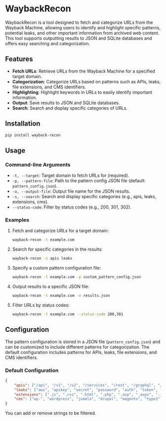 # WaybackRecon

WaybackRecon is a tool designed to fetch and categorize URLs from the Wayback Machine, allowing users to identify and highlight specific patterns, potential leaks, and other important information from archived web content. This tool supports outputting results to JSON and SQLite databases and offers easy searching and categorization.

## Features

- **Fetch URLs**: Retrieve URLs from the Wayback Machine for a specified target domain.
- **Categorization**: Categorize URLs based on patterns such as APIs, leaks, file extensions, and CMS identifiers.
- **Highlighting**: Highlight keywords in URLs to easily identify important information.
- **Output**: Save results to JSON and SQLite databases.
- **Search**: Search and display specific categories of URLs.

## Installation

```bash
pip install wayback-recon
```

## Usage

### Command-line Arguments

- `-t, --target`: Target domain to fetch URLs for (required).
- `-p, --pattern-file`: Path to the pattern config JSON file (default: `pattern_config.json`).
- `-o, --output-file`: Output file name for the JSON results.
- `-s, --search`: Search and display specific categories (e.g., apis, leaks, extensions, cms).
- `--status-code`: Filter by status codes (e.g., 200, 301, 302).

### Examples

1. Fetch and categorize URLs for a target domain:
    ```bash
    wayback-recon -t example.com
    ```

2. Search for specific categories in the results:
    ```bash
    wayback-recon -s apis leaks
    ```

3. Specify a custom pattern configuration file:
    ```bash
    wayback-recon -t example.com -p custom_pattern_config.json
    ```

4. Output results to a specific JSON file:
    ```bash
    wayback-recon -t example.com -o results.json
    ```

5. Filter URLs by status codes:
    ```bash
    wayback-recon -t example.com --status-code 200,301
    ```

## Configuration

The pattern configuration is stored in a JSON file (`pattern_config.json`) and can be customized to include different patterns for categorization. The default configuration includes patterns for APIs, leaks, file extensions, and CMS identifiers.

### Default Configuration

```json
{
    "apis": ["/api", "/v1", "/v2", "/services", "/rest", "/graphql", "/json"],
    "leaks": ["aws", "apikey", "secret", "password", "auth", "token", "key", "access", "credential", "jwt", "kong", "kong-key", "AIza"],
    "extensions": [".js", ".css", ".html", ".php", ".asp", ".aspx", ".jsp", ".json", ".xml", ".txt", ".csv"],
    "cms": ["wp-", "wordpress", "joomla", "drupal", "magento", "typo3", "shopify", "prestashop"]
}
```

You can add or remove strings to be filtered.